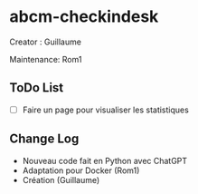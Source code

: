 # abcm-checkindesk

Creator :    Guillaume

Maintenance: Rom1


## ToDo List
* [ ] Faire un page pour visualiser les statistiques

## Change Log
* Nouveau code fait en Python avec ChatGPT
* Adaptation pour Docker (Rom1)
* Création (Guillaume)
